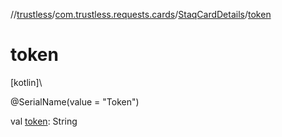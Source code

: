 //[trustless](../../../index.md)/[com.trustless.requests.cards](../index.md)/[StaqCardDetails](index.md)/[token](token.md)

# token

[kotlin]\

@SerialName(value = &quot;Token&quot;)

val [token](token.md): String

